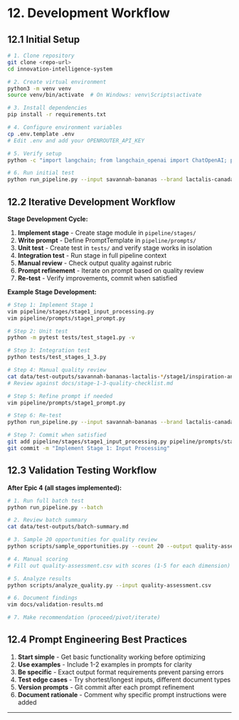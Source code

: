 # 12. Development Workflow

## 12.1 Initial Setup

```bash
# 1. Clone repository
git clone <repo-url>
cd innovation-intelligence-system

# 2. Create virtual environment
python3 -m venv venv
source venv/bin/activate  # On Windows: venv\Scripts\activate

# 3. Install dependencies
pip install -r requirements.txt

# 4. Configure environment variables
cp .env.template .env
# Edit .env and add your OPENROUTER_API_KEY

# 5. Verify setup
python -c "import langchain; from langchain_openai import ChatOpenAI; print('Environment ready')"

# 6. Run initial test
python run_pipeline.py --input savannah-bananas --brand lactalis-canada
```

## 12.2 Iterative Development Workflow

**Stage Development Cycle:**
1. **Implement stage** - Create stage module in `pipeline/stages/`
2. **Write prompt** - Define PromptTemplate in `pipeline/prompts/`
3. **Unit test** - Create test in `tests/` and verify stage works in isolation
4. **Integration test** - Run stage in full pipeline context
5. **Manual review** - Check output quality against rubric
6. **Prompt refinement** - Iterate on prompt based on quality review
7. **Re-test** - Verify improvements, commit when satisfied

**Example Stage Development:**
```bash
# Step 1: Implement Stage 1
vim pipeline/stages/stage1_input_processing.py
vim pipeline/prompts/stage1_prompt.py

# Step 2: Unit test
python -m pytest tests/test_stage1.py -v

# Step 3: Integration test
python tests/test_stages_1_3.py

# Step 4: Manual quality review
cat data/test-outputs/savannah-bananas-lactalis-*/stage1/inspiration-analysis.md
# Review against docs/stage-1-3-quality-checklist.md

# Step 5: Refine prompt if needed
vim pipeline/prompts/stage1_prompt.py

# Step 6: Re-test
python run_pipeline.py --input savannah-bananas --brand lactalis-canada

# Step 7: Commit when satisfied
git add pipeline/stages/stage1_input_processing.py pipeline/prompts/stage1_prompt.py
git commit -m "Implement Stage 1: Input Processing"
```

## 12.3 Validation Testing Workflow

**After Epic 4 (all stages implemented):**

```bash
# 1. Run full batch test
python run_pipeline.py --batch

# 2. Review batch summary
cat data/test-outputs/batch-summary.md

# 3. Sample 20 opportunities for quality review
python scripts/sample_opportunities.py --count 20 --output quality-assessment.csv

# 4. Manual scoring
# Fill out quality-assessment.csv with scores (1-5 for each dimension)

# 5. Analyze results
python scripts/analyze_quality.py --input quality-assessment.csv

# 6. Document findings
vim docs/validation-results.md

# 7. Make recommendation (proceed/pivot/iterate)
```

## 12.4 Prompt Engineering Best Practices

1. **Start simple** - Get basic functionality working before optimizing
2. **Use examples** - Include 1-2 examples in prompts for clarity
3. **Be specific** - Exact output format requirements prevent parsing errors
4. **Test edge cases** - Try shortest/longest inputs, different document types
5. **Version prompts** - Git commit after each prompt refinement
6. **Document rationale** - Comment why specific prompt instructions were added

---
